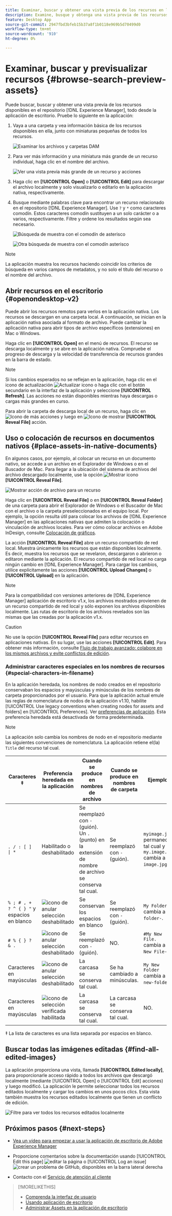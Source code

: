 ```yaml
---
title: Examinar, buscar y obtener una vista previa de los recursos en la aplicación de escritorio [!DNL Experience Manager]
description: Examine, busque y obtenga una vista previa de los recursos en la aplicación de escritorio  [!DNL Adobe Experience Manager] .
feature: Desktop App
source-git-commit: 2947fbd3bfeb15b37a8f1b0118e969b5d70499d0
workflow-type: tm+mt
source-wordcount: '910'
ht-degree: 0%

---
```



# Examinar, buscar y previsualizar recursos {#browse-search-preview-assets}

Puede buscar, buscar y obtener una vista previa de los recursos disponibles en el repositorio [!DNL Experience Manager], todo desde la aplicación de escritorio. Pruebe lo siguiente en la aplicación:

1. Vaya a una carpeta y vea información básica de los recursos disponibles en ella, junto con miniaturas pequeñas de todos los recursos.

   ![Examinar los archivos y carpetas DAM](assets/browse_folder_da2.png "Examinar los archivos y carpetas DAM")

1. Para ver más información y una miniatura más grande de un recurso individual, haga clic en el nombre del archivo.

   ![Ver una vista previa más grande de un recurso y acciones](assets/large_preview_actions_da2.png "Ver una vista previa más grande de un recurso y acciones")

1. Haga clic en **[!UICONTROL Open]** o **[!UICONTROL Edit]** para descargar el archivo localmente y solo visualizarlo o editarlo en la aplicación nativa, respectivamente.
1. Busque mediante palabras clave para encontrar un recurso relacionado en el repositorio [!DNL Experience Manager]. Use `?` y `*` como caracteres comodín. Estos caracteres comodín sustituyen a un solo carácter o a varios, respectivamente. Filtre y ordene los resultados según sea necesario.

   ![Búsqueda de muestra con el comodín de asterisco](assets/search_wildcard_da2.png "Búsqueda de muestra con el comodín de asterisco")

   ![Otra búsqueda de muestra con el comodín asterisco](assets/search_wildcard2_da2.png "Otra búsqueda de muestra con una ubicación diferente del comodín asterisco")

>[!NOTE]
>
>La aplicación muestra los recursos haciendo coincidir los criterios de búsqueda en varios campos de metadatos, y no solo el título del recurso o el nombre del archivo.

## Abrir recursos en el escritorio {#openondesktop-v2}

Puede abrir los recursos remotos para verlos en la aplicación nativa. Los recursos se descargan en una carpeta local. A continuación, se inician en la aplicación nativa asociada al formato de archivo. Puede cambiar la aplicación nativa para abrir tipos de archivo específicos (extensiones) en Mac o Windows.

Haga clic en **[!UICONTROL Open]** en el menú de recursos. El recurso se descarga localmente y se abre en la aplicación nativa. Compruebe el progreso de descarga y la velocidad de transferencia de recursos grandes en la barra de estado.

<!-- ![Download progress bar for large-sized assets](assets/download_status_bar_da2.png "Download progress bar for large-sized assets")
-->

>[!NOTE]
>
>Si los cambios esperados no se reflejan en la aplicación, haga clic en el icono de actualización ![Actualizar icono](assets/do-not-localize/refresh.png) o haga clic con el botón secundario en la interfaz de la aplicación y seleccione **[!UICONTROL Refresh]**. Las acciones no están disponibles mientras haya descargas o cargas más grandes en curso.

Para abrir la carpeta de descarga local de un recurso, haga clic en ![Icono de más acciones](assets/do-not-localize/more2_da2.png) y luego en ![Icono de mostrar](assets/do-not-localize/reveal_action2_da2.png) **[!UICONTROL Reveal File]** acción.

## Uso o colocación de recursos en documentos nativos {#place-assets-in-native-documents}

En algunos casos, por ejemplo, al colocar un recurso en un documento nativo, se accede a un archivo en el Explorador de Windows o en el Buscador de Mac. Para llegar a la ubicación del sistema de archivos del archivo descargado localmente, use la opción ![Mostrar icono](assets/do-not-localize/reveal_action2_da2.png) **[!UICONTROL Reveal File]**.

![Mostrar acción de archivo para un recurso](assets/revealfile_action_da2.png "Mostrar acción de archivo para un recurso")

Haga clic en **[!UICONTROL Reveal File]** o en **[!UICONTROL Reveal Folder]** de una carpeta para abrir el Explorador de Windows o el Buscador de Mac con el archivo o la carpeta preseleccionados en el equipo local. Por ejemplo, la opción resulta útil para colocar los archivos de [!DNL Experience Manager] en las aplicaciones nativas que admiten la colocación o vinculación de archivos locales. Para ver cómo colocar archivos en Adobe InDesign, consulte [Colocación de gráficos](https://helpx.adobe.com/es/indesign/using/placing-graphics.html).

La acción **[!UICONTROL Reveal File]** abre un recurso compartido de red local. Muestra únicamente los recursos que están disponibles localmente. Es decir, muestra los recursos que se revelaron, descargaron o abrieron o editaron mediante la aplicación. El recurso compartido de red local no carga ningún cambio en [!DNL Experience Manager]. Para cargar los cambios, utilice explícitamente las acciones **[!UICONTROL Upload Changes]** o **[!UICONTROL Upload]** en la aplicación.

>[!NOTE]
>
>Para la compatibilidad con versiones anteriores de [!DNL Experience Manager] aplicación de escritorio v1.x, los archivos mostrados provienen de un recurso compartido de red local y sólo exponen los archivos disponibles localmente. Las rutas de escritorio de los archivos revelados son las mismas que las creadas por la aplicación v1.x.

>[!CAUTION]
>
>No use la opción **[!UICONTROL Reveal File]** para editar recursos en aplicaciones nativas. En su lugar, use las acciones **[!UICONTROL Edit]**. Para obtener más información, consulte [Flujo de trabajo avanzado: colabore en los mismos archivos y evite conflictos de edición](#adv-workflow-collaborate-avoid-conflicts).

### Administrar caracteres especiales en los nombres de recursos {#special-characters-in-filename}

En la aplicación heredada, los nombres de nodo creados en el repositorio conservaban los espacios y mayúsculas y minúsculas de los nombres de carpeta proporcionados por el usuario. Para que la aplicación actual emule las reglas de nomenclatura de nodos de la aplicación v1.10, habilite [!UICONTROL Use legacy conventions when creating nodes for assets and folders] en [!UICONTROL Preferences]. Ver [preferencias de aplicación](/help/using/install-upgrade.md#set-preferences). Esta preferencia heredada está desactivada de forma predeterminada.

>[!NOTE]
>
>La aplicación solo cambia los nombres de nodo en el repositorio mediante las siguientes convenciones de nomenclatura. La aplicación retiene el(la) `Title` del recurso tal cual.

| Caracteres ‡ | Preferencia heredada en la aplicación | Cuando se produce en nombres de archivo | Cuando se produce en nombres de carpeta | Ejemplos |
|---|---|---|---|---|
| `. / : [ ] \| *` | Habilitado o deshabilitado | Se reemplazó con `-` (guión). Un `.` (punto) en la extensión de nombre de archivo se conserva tal cual. | Se reemplazó con `-` (guión). | `myimage.jpg` permanece tal cual y `my.image.jpg` cambia a `my-image.jpg`. |
| `% ; # , + ? ^ { } "` y espacios en blanco | ![icono de anular selección](assets/do-not-localize/deselect-icon.png) deshabilitado | Se conservan los espacios en blanco | Se reemplazó con `-` (guión). | `My Folder.` cambia a `my-folder-`. |
| `# % { } ? & .` | ![icono de anular selección](assets/do-not-localize/deselect-icon.png) deshabilitado | Se reemplazó con `-` (guión). | NO. | `#My New File.` cambia a `-My New File-`. |
| Caracteres en mayúsculas | ![icono de anular selección](assets/do-not-localize/deselect-icon.png) deshabilitado | La carcasa se conserva tal cual. | Se ha cambiado a minúsculas. | `My New Folder` cambia a `my-new-folder`. |
| Caracteres en mayúsculas | ![icono de selección verificada](assets/do-not-localize/selection-checked-icon.png) habilitada | La carcasa se conserva tal cual. | La carcasa se conserva tal cual. | NO. |

‡ La lista de caracteres es una lista separada por espacios en blanco.

## Buscar todas las imágenes editadas {#find-all-edited-images}

La aplicación proporciona una vista, llamada **[!UICONTROL Edited locally]**, para proporcionarle acceso rápido a todos los archivos que descargó localmente (mediante [!UICONTROL Open] o [!UICONTROL Edit] acciones) y luego modificó. La aplicación le permite seleccionar todos los recursos editados localmente y cargar los cambios en unos pocos clics. Esta vista también muestra los recursos editados localmente que tienen un conflicto de edición.

![Filtre para ver todos los recursos editados localmente](assets/edited_locally_filter_da2.png "Por ejemplo, filtre para ver todos los recursos editados localmente para una carga masiva de ediciones")

## Próximos pasos {#next-steps}

* [Vea un vídeo para empezar a usar la aplicación de escritorio de Adobe Experience Manager](https://experienceleague.adobe.com/es/docs/experience-manager-learn/assets/creative-workflows/aem-desktop-app)

* Proporcione comentarios sobre la documentación usando [!UICONTROL Edit this page] ![editar la página](assets/do-not-localize/edit-page.png) o [!UICONTROL Log an issue] ![crear un problema de GitHub](assets/do-not-localize/github-issue.png), disponibles en la barra lateral derecha

* Contacto con el [Servicio de atención al cliente](https://experienceleague.adobe.com/es?support-solution=General#support)

>[!MORELIKETHIS]
>
>* [Comprenda la interfaz de usuario](/help/using/user-interface.md)
>* [Usando aplicación de escritorio](/help/using/using-desktop-app.md)
>* [Administrar Assets en la aplicación de escritorio](/help/using/assets-management-tasks.md)
